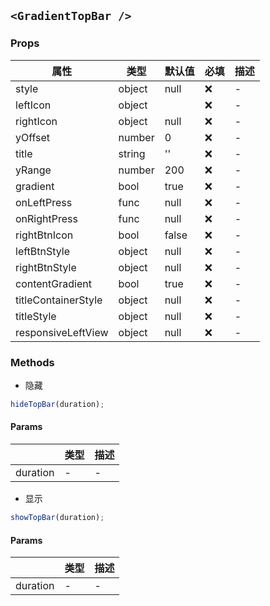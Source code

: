 ## `<GradientTopBar />`

### Props

| 属性                | 类型   | 默认值             | 必填 | 描述 |
| ------------------- | ------ | ------------------ | ---- | ---- |
| style               | object | null               | ❌   | -    |
| leftIcon            | object | <BlackBackImage /> | ❌   | -    |
| rightIcon           | object | null               | ❌   | -    |
| yOffset             | number | 0                  | ❌   | -    |
| title               | string | ''                 | ❌   | -    |
| yRange              | number | 200                | ❌   | -    |
| gradient            | bool   | true               | ❌   | -    |
| onLeftPress         | func   | null               | ❌   | -    |
| onRightPress        | func   | null               | ❌   | -    |
| rightBtnIcon        | bool   | false              | ❌   | -    |
| leftBtnStyle        | object | null               | ❌   | -    |
| rightBtnStyle       | object | null               | ❌   | -    |
| contentGradient     | bool   | true               | ❌   | -    |
| titleContainerStyle | object | null               | ❌   | -    |
| titleStyle          | object | null               | ❌   | -    |
| responsiveLeftView  | object | null               | ❌   | -    |

### Methods

- 隐藏

```js
hideTopBar(duration);
```

#### Params

|          | 类型 | 描述 |
| -------- | ---- | ---- |
| duration | -    | -    |

- 显示

```js
showTopBar(duration);
```

#### Params

|          | 类型 | 描述 |
| -------- | ---- | ---- |
| duration | -    | -    |
